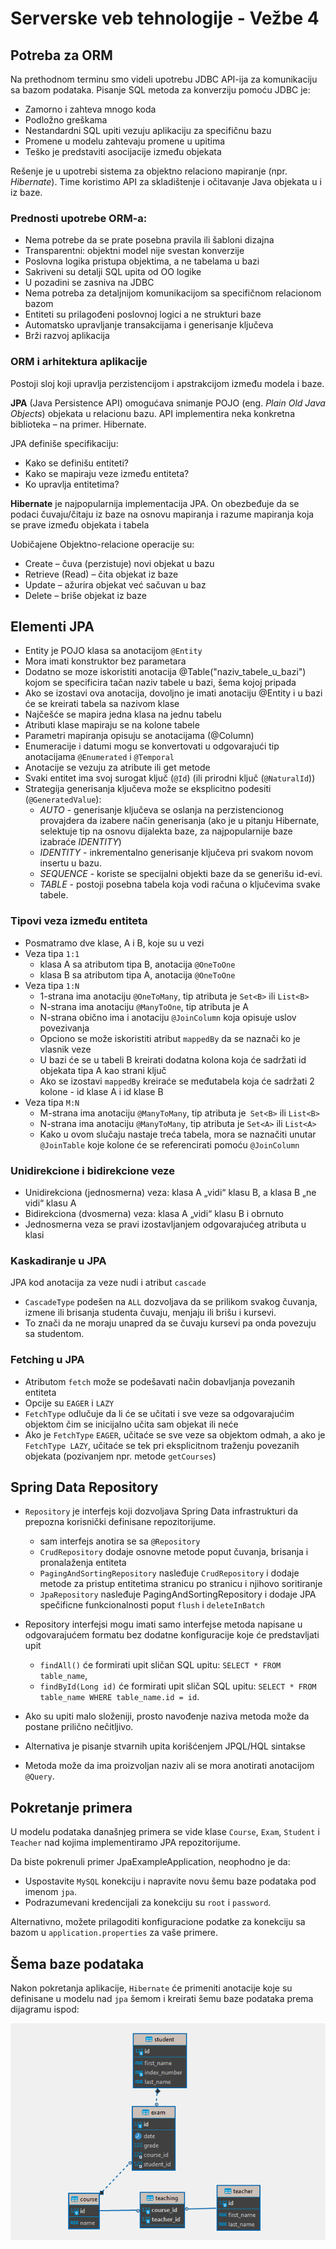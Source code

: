 # Serverske veb tehnologije - Vežbe 4

## Potreba za ORM

Na prethodnom terminu smo videli upotrebu JDBC API-ija za komunikaciju sa bazom podataka.
Pisanje SQL metoda za konverziju pomoću JDBC je:

- Zamorno i zahteva mnogo koda
- Podložno greškama
- Nestandardni SQL upiti vezuju aplikaciju za specifičnu bazu
- Promene u modelu zahtevaju promene u upitima
- Teško je predstaviti asocijacije između objekata

Rešenje je u upotrebi sistema za objektno relaciono mapiranje (npr. _Hibernate_). 
Time koristimo API za skladištenje i očitavanje Java objekata u i iz baze. 


### Prednosti upotrebe ORM-a:

- Nema potrebe da se prate posebna pravila ili šabloni dizajna
- Transparentni: objektni model nije svestan konverzije
- Poslovna logika pristupa objektima, a ne tabelama u bazi
- Sakriveni su detalji SQL upita od OO logike
- U pozadini se zasniva na JDBC
- Nema potreba za detaljnijom komunikacijom sa specifičnom relacionom bazom
- Entiteti su prilagođeni poslovnoj logici a ne strukturi baze
- Automatsko upravljanje transakcijama i generisanje ključeva
- Brži razvoj aplikacija


### ORM i arhitektura aplikacije

Postoji sloj koji upravlja perzistencijom i apstrakcijom između modela i baze.

**JPA** (Java Persistence API) omogućava snimanje
POJO (eng. _Plain Old Java Objects_) objekata u relacionu bazu.
API implementira neka konkretna biblioteka – na primer.
Hibernate.

JPA definiše specifikaciju:

- Kako se definišu entiteti?
- Kako se mapiraju veze između entiteta?
- Ko upravlja entitetima?

**Hibernate** je najpopularnija implementacija JPA. On obezbeđuje da se podaci čuvaju/čitaju iz baze na osnovu mapiranja i razume mapiranja koja se prave između objekata i tabela

Uobičajene Objektno-relacione operacije su:

- Create – čuva (perzistuje) novi objekat u bazu
- Retrieve (Read) – čita objekat iz baze
- Update – ažurira objekat već sačuvan u baz
- Delete – briše objekat iz baze


## Elementi JPA

- Entity je POJO klasa sa anotacijom `@Entity`
- Mora imati konstruktor bez parametara
- Dodatno se moze iskoristiti anotacija @Table("naziv_tabele_u_bazi") kojom se specificira
  tačan naziv tabele u bazi, šema kojoj pripada
- Ako se izostavi ova anotacija, dovoljno je imati anotaciju @Entity i u bazi će se kreirati
  tabela sa nazivom klase
- Najčešće se mapira jedna klasa na jednu tabelu
- Atributi klase mapiraju se na kolone tabele
- Parametri mapiranja opisuju se anotacijama (@Column)
- Enumeracije i datumi mogu se konvertovati u odgovarajući tip anotacijama
  `@Enumerated` i `@Temporal`
- Anotacije se vezuju za atribute ili get metode
- Svaki entitet ima svoj surogat ključ (`@Id`) (ili prirodni ključ (`@NaturalId`))
- Strategija generisanja ključeva može se eksplicitno podesiti
  (`@GeneratedValue`):
  - _AUTO_ - generisanje ključeva se oslanja na perzistencionog provajdera da
    izabere način generisanja (ako je u pitanju Hibernate, selektuje tip na osnovu
    dijalekta baze, za najpopularnije baze izabraće _IDENTITY_)
  - _IDENTITY_ - inkrementalno generisanje ključeva pri svakom novom insertu u bazu.
  - _SEQUENCE_ - koriste se specijalni objekti baze da se generišu id-evi.
  - _TABLE_ - postoji posebna tabela koja vodi računa o ključevima svake tabele.

### Tipovi veza između entiteta

- Posmatramo dve klase, A i B, koje su u vezi
- Veza tipa `1:1`
  - klasa A sa atributom tipa B, anotacija `@OneToOne`
  - klasa B sa atributom tipa A, anotacija `@OneToOne`
- Veza tipa `1:N`
  - 1-strana ima anotaciju `@OneToMany`, tip atributa je `Set<B>` ili `List<B>`
  - N-strana ima anotaciju `@ManyToOne`, tip atributa je A
  - N-strana obično ima i anotaciju `@JoinColumn` koja opisuje uslov povezivanja
  - Opciono se može iskoristiti atribut `mappedBy` da se naznači ko je vlasnik veze
  - U bazi će se u tabeli B kreirati dodatna kolona koja će sadržati id objekata tipa A kao strani ključ
  - Ako se izostavi `mappedBy` kreiraće se međutabela koja će sadržati 2 kolone - id klase A i id klase B
- Veza tipa `M:N`
  - M-strana ima anotaciju `@ManyToMany`, tip atributa je` Set<B>` ili `List<B>`
  - N-strana ima anotaciju `@ManyToMany`, tip atributa je `Set<A>` ili `List<A>`
  - Kako u ovom slučaju nastaje treća tabela, mora se naznačiti unutar `@JoinTable` koje kolone će se referencirati pomoću `@JoinColumn`

### Unidirekcione i bidirekcione veze

- Unidirekciona (jednosmerna) veza: klasa A „vidi“ klasu B, a klasa B „ne vidi“
  klasu A
- Bidirekciona (dvosmerna) veza: klasa A „vidi“ klasu B i obrnuto
- Jednosmerna veza se pravi izostavljanjem odgovarajućeg atributa u klasi

### Kaskadiranje u JPA

JPA kod anotacija za veze nudi i
atribut `cascade`

- `CascadeType` podešen na `ALL`
  dozvoljava da se prilikom svakog
  čuvanja, izmene ili brisanja
  studenta čuvaju, menjaju ili brišu i
  kursevi.
- To znači da ne moraju unapred
  da se čuvaju kursevi pa onda
  povezuju sa studentom.

### Fetching u JPA

- Atributom `fetch` može se podešavati
  način dobavljanja povezanih entiteta
- Opcije su `EAGER` i `LAZY`
- `FetchType` odlučuje da li će se učitati i
  sve veze sa odgovarajućim objektom
  čim se inicijalno učita sam objekat ili
  neće
- Ako je `FetchType` `EAGER`, učitaće se
  sve veze sa objektom odmah, a ako je
  `FetchType LAZY`, učitaće se tek pri
  eksplicitnom traženju povezanih
  objekata (pozivanjem npr. metode
  `getCourses`)

## Spring Data Repository

- `Repository` je interfejs koji dozvoljava Spring Data infrastrukturi da prepozna
  korisnički definisane repozitorijume.
  - sam interfejs anotira se sa `@Repository` 
  - `CrudRepository` dodaje osnovne metode poput čuvanja, brisanja i pronalaženja
    entiteta
  - `PagingAndSortingRepository` nasleđuje `CrudRepository` i dodaje metode za pristup
    entitetima stranicu po stranicu i njihovo soritiranje
  - `JpaRepository` nasleđuje PagingAndSortingRepository i dodaje JPA spečificne
    funkcionalnosti poput `flush` i `deleteInBatch`
  
- Repository interfejsi mogu imati samo interfejse metoda napisane u odgovarajućem formatu
  bez dodatne konfiguracije koje će predstavljati upit
  - `findAll()` će formirati upit sličan SQL upitu: `SELECT * FROM table_name`,
  - `findById(Long id)` će formirati upit sličan SQL upitu: `SELECT * FROM table_name WHERE table_name.id =
    id`.
- Ako su upiti malo složeniji, prosto navođenje naziva metoda može da postane prilično nečitljivo.
- Alternativa je pisanje stvarnih upita korišćenjem JPQL/HQL sintakse
- Metoda može da ima proizvoljan naziv ali se mora anotirati anotacijom `@Query`.


## Pokretanje primera

U modelu podataka današnjeg primera se vide klase `Course`, `Exam`, `Student` i `Teacher` nad kojima implementiramo JPA repozitorijume.

Da biste pokrenuli primer JpaExampleApplication, neophodno je da:
  - Uspostavite `MySQL` konekciju i napravite novu šemu baze podataka pod imenom `jpa`. 
  - Podrazumevani kredencijali za konekciju su `root` i `password`.

Alternativno, možete prilagoditi konfiguracione podatke za konekciju sa bazom u `application.properties` za vaše primere.


## Šema baze podataka

Nakon pokretanja aplikacije, `Hibernate` će primeniti anotacije koje su definisane u modelu nad `jpa` šemom i kreirati šemu baze podataka prema dijagramu ispod:

![img.png](img.png)